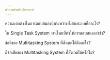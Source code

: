 ```yaml
---
คำถามสำหรับวิเคราะห์
---
```

ความแตกต่างในการตอบสนองปุ่มระหว่างทั้งสองระบบคืออะไร?

ใน Single Task System งานไหนที่ทำให้การตอบสนองล่าช้า?

ข้อดีของ Multitasking System ที่สังเกตได้คืออะไร?

มีข้อเสียของ Multitasking System ที่สังเกตได้หรือไม่?
